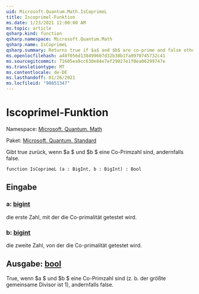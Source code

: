 ```yaml
---
uid: Microsoft.Quantum.Math.IsCoprimeL
title: Iscoprimel-Funktion
ms.date: 1/23/2021 12:00:00 AM
ms.topic: article
qsharp.kind: function
qsharp.namespace: Microsoft.Quantum.Math
qsharp.name: IsCoprimeL
qsharp.summary: Returns true if $a$ and $b$ are co-prime and false otherwise.
ms.openlocfilehash: a48f056d138499607d32b38b1fa0970745732c41
ms.sourcegitcommit: 71605ea9cc630e84e7ef29027e1f0ea06299747e
ms.translationtype: MT
ms.contentlocale: de-DE
ms.lasthandoff: 01/26/2021
ms.locfileid: "98851347"
---
```

# <a name="iscoprimel-function"></a>Iscoprimel-Funktion

Namespace: [Microsoft. Quantum. Math](xref:Microsoft.Quantum.Math)

Paket: [Microsoft. Quantum. Standard](https://nuget.org/packages/Microsoft.Quantum.Standard)


Gibt true zurück, wenn $a $ und $b $ eine Co-Primzahl sind, andernfalls false.

```qsharp
function IsCoprimeL (a : BigInt, b : BigInt) : Bool
```


## <a name="input"></a>Eingabe

### <a name="a--bigint"></a>a: [bigint](xref:microsoft.quantum.lang-ref.bigint)

die erste Zahl, mit der die Co-primalität getestet wird.


### <a name="b--bigint"></a>b: [bigint](xref:microsoft.quantum.lang-ref.bigint)

die zweite Zahl, von der die Co-primalität getestet wird.



## <a name="output--bool"></a>Ausgabe: [bool](xref:microsoft.quantum.lang-ref.bool)

True, wenn $a $ und $b $ eine Co-Primzahl sind (z. b. der größte gemeinsame Divisor ist 1), andernfalls false.